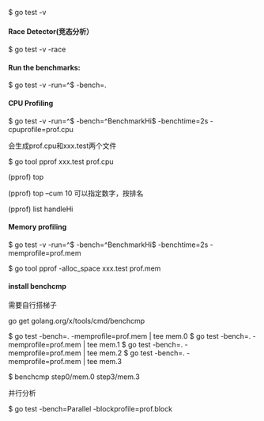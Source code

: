 $ go test -v

#### Race Detector(竞态分析）
 
$ go test -v -race

#### Run the benchmarks:

$ go test -v -run=^$ -bench=.


#### CPU Profiling

$ go test -v -run=^$ -bench=^BenchmarkHi$ -benchtime=2s -cpuprofile=prof.cpu

会生成prof.cpu和xxx.test两个文件

$ go tool pprof xxx.test prof.cpu

(pprof) top

(pprof) top –cum  10 可以指定数字，按排名

(pprof) list handleHi

#### Memory profiling

$ go test -v -run=^$ -bench=^BenchmarkHi$ -benchtime=2s -memprofile=prof.mem

$ go tool pprof -alloc_space xxx.test prof.mem

#### install benchcmp  

需要自行搭梯子

go get golang.org/x/tools/cmd/benchcmp

$ go test -bench=. -memprofile=prof.mem | tee mem.0
$ go test -bench=. -memprofile=prof.mem | tee mem.1
$ go test -bench=. -memprofile=prof.mem | tee mem.2
$ go test -bench=. -memprofile=prof.mem | tee mem.3

$ benchcmp step0/mem.0 step3/mem.3


并行分析

$ go test -bench=Parallel -blockprofile=prof.block